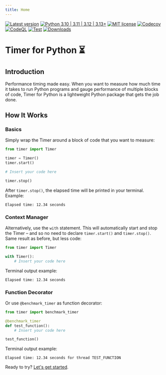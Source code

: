 ```yaml
---
title: Home
---
```


[![Latest version](https://img.shields.io/static/v1?label=version&message=0.7.8&color=yellowgreen)](https://github.com/jakob-bagterp/timer-for-python/releases/latest)
[![Python 3.10 | 3.11 | 3.12 | 3.13+](https://img.shields.io/static/v1?label=python&message=3.10%20|%203.11%20|%203.12%20|%203.13%2B&color=blueviolet)](https://www.python.org)
[![MIT license](https://img.shields.io/static/v1?label=license&message=MIT&color=blue)](https://github.com/jakob-bagterp/timer-for-python/blob/master/LICENSE.md)
[![Codecov](https://codecov.io/gh/jakob-bagterp/timer-for-python/branch/master/graph/badge.svg?token=P4IT8WQO0R)](https://codecov.io/gh/jakob-bagterp/timer-for-python)
[![CodeQL](https://github.com/jakob-bagterp/timer-for-python/actions/workflows/codeql.yml/badge.svg)](https://github.com/jakob-bagterp/timer-for-python/actions/workflows/codeql.yml)
[![Test](https://github.com/jakob-bagterp/timer-for-python/actions/workflows/test.yml/badge.svg)](https://github.com/jakob-bagterp/timer-for-python/actions/workflows/test.yml)
[![Downloads](https://static.pepy.tech/badge/timer-for-python)](https://pepy.tech/project/timer-for-python)

# Timer for Python ⏳
## Introduction
Performance timing made easy. When you want to measure how much time it takes to run Python programs and gauge performance of multiple blocks of code, Timer for Python is a lightweight Python package that gets the job done.

## How It Works
### Basics
Simply wrap the Timer around a block of code that you want to measure:

```python linenums="1" hl_lines="6"
from timer import Timer

timer = Timer()
timer.start()

# Insert your code here

timer.stop()
```

After `timer.stop()`, the elapsed time will be printed in your terminal. Example:

```text title=""
Elapsed time: 12.34 seconds
```

### Context Manager
Alternatively, use the `with` statement. This will automatically start and stop the Timer – and so no need to declare `timer.start()` and `timer.stop()`. Same result as before, but less code:

```python linenums="1" hl_lines="4"
from timer import Timer

with Timer():
    # Insert your code here
```

Terminal output example:

```text title=""
Elapsed time: 12.34 seconds
```

### Function Decorator
Or use `@benchmark_timer` as function decorator:

```python linenums="1" hl_lines="3"
from timer import benchmark_timer

@benchmark_timer
def test_function():
    # Insert your code here

test_function()

```

Terminal output example:

```text title=""
Elapsed time: 12.34 seconds for thread TEST_FUNCTION
```

Ready to try? [Let's get started](./getting-started/index.md).
